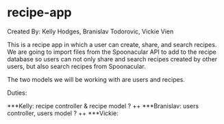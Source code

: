 # recipe-app
Created By: Kelly Hodges, Branislav Todorovic, Vickie Vien

This is a recipe app in which a user can create, share, and search recipes. 
We are going to import files from the Spoonacular API to add to the recipe database so users can not only share and search recipes created by other users, but also search recipes from Spoonacular. 

The two models we will be working with are users and recipes. 

Duties:

***Kelly: recipe controller & recipe model ? ++
***Branislav: users controller, users model ? ++
***Vickie: 